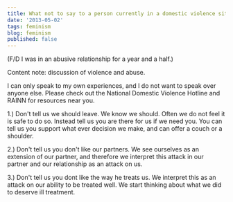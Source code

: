 ```yaml
---
title: What not to say to a person currently in a domestic violence situation
date: '2013-05-02'
tags: feminism
blog: feminism
published: false
---
```


(F/D I was in an abusive relationship for a year and a half.)

Content note: discussion of violence and abuse.

I can only speak to my own experiences, and I do not want to speak over anyone else. Please check out the National Domestic Violence Hotline and RAINN for resources near you.

1.) Don't tell us we should leave. We know we should. Often we do not feel it is safe to do so. Instead tell us you are there for us if we need you. You can tell us you support what ever decision we make, and can offer a couch or a shoulder.

2.) Don't tell us you don't like our partners. We see ourselves as an extension of our partner, and therefore we interpret this attack in our partner and our relationship as an attack on us.

3.) Don't tell us you dont like the way he treats us. We interpret this as an attack on our ability to be treated well. We start thinking about what we did to deserve ill treatment.
